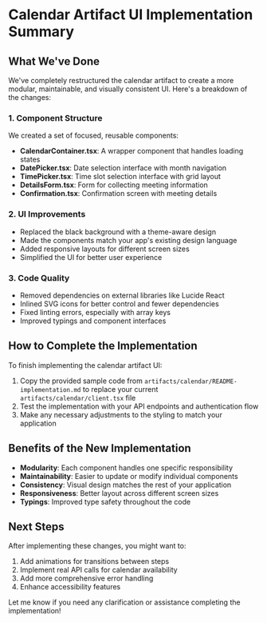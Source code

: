 # Calendar Artifact UI Implementation Summary

## What We've Done

We've completely restructured the calendar artifact to create a more modular, maintainable, and visually consistent UI. Here's a breakdown of the changes:

### 1. Component Structure

We created a set of focused, reusable components:

- **CalendarContainer.tsx**: A wrapper component that handles loading states
- **DatePicker.tsx**: Date selection interface with month navigation
- **TimePicker.tsx**: Time slot selection interface with grid layout
- **DetailsForm.tsx**: Form for collecting meeting information
- **Confirmation.tsx**: Confirmation screen with meeting details

### 2. UI Improvements

- Replaced the black background with a theme-aware design
- Made the components match your app's existing design language
- Added responsive layouts for different screen sizes
- Simplified the UI for better user experience

### 3. Code Quality

- Removed dependencies on external libraries like Lucide React
- Inlined SVG icons for better control and fewer dependencies
- Fixed linting errors, especially with array keys
- Improved typings and component interfaces

## How to Complete the Implementation

To finish implementing the calendar artifact UI:

1. Copy the provided sample code from `artifacts/calendar/README-implementation.md` to replace your current `artifacts/calendar/client.tsx` file
2. Test the implementation with your API endpoints and authentication flow
3. Make any necessary adjustments to the styling to match your application

## Benefits of the New Implementation

- **Modularity**: Each component handles one specific responsibility
- **Maintainability**: Easier to update or modify individual components
- **Consistency**: Visual design matches the rest of your application
- **Responsiveness**: Better layout across different screen sizes
- **Typings**: Improved type safety throughout the code

## Next Steps

After implementing these changes, you might want to:

1. Add animations for transitions between steps
2. Implement real API calls for calendar availability
3. Add more comprehensive error handling
4. Enhance accessibility features

Let me know if you need any clarification or assistance completing the implementation! 